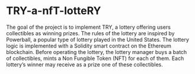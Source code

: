 # TRY-a-nfT-lotteRY
The goal of the project is to implement TRY, a lottery offering users collectibles  as winning prizes. The rules of the lottery are inspired by Powerball, a popular  type of lottery played in the United States. The lottery logic is implemented with a Solidity smart contract on the Ethereum blockchain. Before  operating the lottery, the lottery manager buys a batch of collectibles, mints a Non Fungible Token (NFT) for each of them.  Each lottery’s winner may receive as a prize one of these collectibles.
